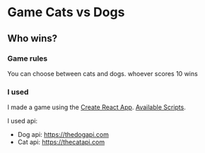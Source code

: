# Game Cats vs Dogs

## Who wins?

### Game rules

You can choose between cats and dogs. whoever scores 10 wins

### I used

I made a game using the [Create React App](https://github.com/facebook/create-react-app).
[Available Scripts](https://create-react-app.dev/docs/available-scripts).

I used api:

- Dog api: https://thedogapi.com
- Cat api: https://thecatapi.com
